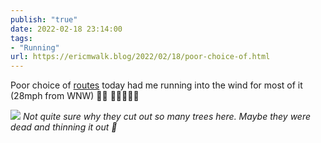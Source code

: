 ```yaml
---
publish: "true"
date: 2022-02-18 23:14:00
tags:
- "Running"
url: https://ericmwalk.blog/2022/02/18/poor-choice-of.html
---
```

Poor choice of [routes](http://www.strava.com/activities/6703167550) today had me running into the wind for most of it (28mph from WNW) 🤷‍♂️ 🤦‍♂️🏃🏻‍♂️

![](https://ericmwalk.blog/uploads/2022/523f1a8ea0.jpg)
*Not quite sure why they cut out so many trees here. Maybe they were dead and thinning it out 🤔*